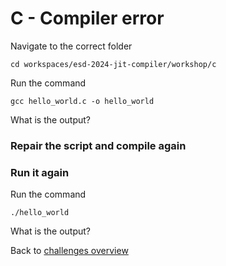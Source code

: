 # C - Compiler error

Navigate to the correct folder

    cd workspaces/esd-2024-jit-compiler/workshop/c

Run the command

    gcc hello_world.c -o hello_world

What is the output?

### Repair the script and compile again

### Run it again
Run the command

    ./hello_world


What is the output?

Back to [challenges overview](/README.md)